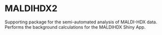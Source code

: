 # MALDIHDX2

Supporting package for the semi-automated analysis of MALDI-HDX data. Performs the background calculations for the MALDIHDX Shiny App.
